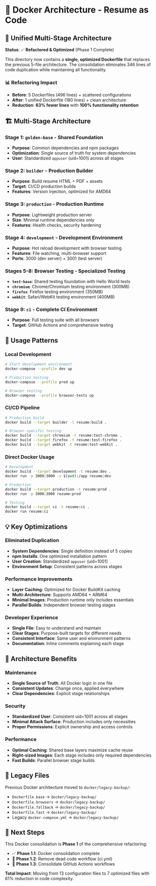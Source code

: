 # 🐳 Docker Architecture - Resume as Code

## 🚀 Unified Multi-Stage Architecture

**Status**: ✅ **Refactored & Optimized** (Phase 1 Complete)

This directory now contains a **single, optimized Dockerfile** that replaces the previous 5-file architecture. The consolidation eliminates 346 lines of code duplication while maintaining all functionality.

### 📊 Refactoring Impact

- **Before**: 5 Dockerfiles (496 lines) + scattered configurations
- **After**: 1 unified Dockerfile (180 lines) + clean architecture
- **Reduction**: **63% fewer lines** with **100% functionality retention**

## 🏗️ Multi-Stage Architecture

### **Stage 1: `golden-base`** - Shared Foundation

- **Purpose**: Common dependencies and npm packages
- **Optimization**: Single source of truth for system dependencies
- **User**: Standardized `appuser` (uid=1001) across all stages

### **Stage 2: `builder`** - Production Builder

- **Purpose**: Build resume HTML + PDF + assets
- **Target**: CI/CD production builds
- **Features**: Version injection, optimized for AMD64

### **Stage 3: `production`** - Production Runtime

- **Purpose**: Lightweight production server
- **Size**: Minimal runtime dependencies only
- **Features**: Health checks, security hardening

### **Stage 4: `development`** - Development Environment

- **Purpose**: Hot reload development with browser testing
- **Features**: File watching, multi-browser support
- **Ports**: 3000 (dev server) + 3001 (test server)

### **Stages 5-8: Browser Testing** - Specialized Testing

- **`test-base`**: Shared testing foundation with Hello World tests
- **`chromium`**: Chrome/Chromium testing environment (300MB)
- **`firefox`**: Firefox testing environment (350MB)
- **`webkit`**: Safari/WebKit testing environment (400MB)

### **Stage 9: `ci`** - Complete CI Environment

- **Purpose**: Full testing suite with all browsers
- **Target**: GitHub Actions and comprehensive testing

## 🚀 Usage Patterns

### **Local Development**

```bash
# Start development environment
docker-compose --profile dev up

# Production testing
docker-compose --profile prod up

# Browser testing
docker-compose --profile browser-tests up
```

### **CI/CD Pipeline**

```bash
# Production build
docker build --target builder -t resume:build .

# Browser-specific testing
docker build --target chromium -t resume:test-chrome .
docker build --target firefox -t resume:test-firefox .
docker build --target webkit -t resume:test-webkit .
```

### **Direct Docker Usage**

```bash
# Development
docker build --target development -t resume:dev .
docker run -p 3000:3000 -v $(pwd):/app resume:dev

# Production
docker build --target production -t resume:prod .
docker run -p 3000:3000 resume:prod

# Testing
docker build --target ci -t resume:ci .
docker run resume:ci
```

## 💡 Key Optimizations

### **Eliminated Duplication**

- **System Dependencies**: Single definition instead of 5 copies
- **npm Installs**: One optimized installation pattern
- **User Creation**: Standardized `appuser` (uid=1001)
- **Environment Setup**: Consistent patterns across stages

### **Performance Improvements**

- **Layer Caching**: Optimized for Docker BuildKit caching
- **Multi-Architecture**: Supports AMD64 + ARM64
- **Minimal Images**: Production runtime only includes essentials
- **Parallel Builds**: Independent browser testing stages

### **Developer Experience**

- **Single File**: Easy to understand and maintain
- **Clear Stages**: Purpose-built targets for different needs
- **Consistent Interface**: Same user and environment patterns
- **Documentation**: Inline comments explaining each stage

## 🔧 Architecture Benefits

### **Maintenance**

- **Single Source of Truth**: All Docker logic in one file
- **Consistent Updates**: Change once, applied everywhere
- **Clear Dependencies**: Explicit stage relationships

### **Security**

- **Standardized User**: Consistent uid=1001 across all stages
- **Minimal Attack Surface**: Production includes only necessities
- **Proper Permissions**: Explicit ownership and access controls

### **Performance**

- **Optimal Caching**: Shared base layers maximize cache reuse
- **Right-sized Images**: Each stage includes only required dependencies
- **Fast Builds**: Parallel browser stage builds

## 📂 Legacy Files

Previous Docker architecture moved to `docker/legacy-backup/`:

- `Dockerfile.base` → `docker/legacy-backup/`
- `Dockerfile.browsers` → `docker/legacy-backup/`
- `Dockerfile.fallback` → `docker/legacy-backup/`
- `Dockerfile.fast` → `docker/legacy-backup/`
- Legacy `docker-compose.yml` → `docker/legacy-backup/`

## 🎯 Next Steps

This Docker consolidation is **Phase 1** of the comprehensive refactoring:

- ✅ **Phase 1.1**: Docker consolidation complete
- 🔄 **Phase 1.2**: Remove dead code workflow (ci.yml)
- 🔄 **Phase 1.3**: Consolidate GitHub Actions workflows

**Total Impact**: Moving from 13 configuration files to 7 optimized files with 61% reduction in code complexity.
